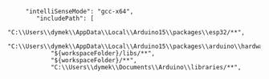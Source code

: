          "intelliSenseMode": "gcc-x64",
            "includePath": [
                "C:\\Users\\dymek\\AppData\\Local\\Arduino15\\packages\\esp32/**",
                "C:\\Users\\dymek\\AppData\\Local\\Arduino15\\packages\\arduino\\hardware\\avr/**",
                "${workspaceFolder}/libs/**",
                "${workspaceFolder}/**",
                "C:\\Users\\dymek\\Documents\\Arduino\\libraries/**",
